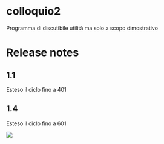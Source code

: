 # colloquio2
Programma di discutibile utilità ma solo a scopo dimostrativo

# Release notes
## 1.1
Esteso il ciclo fino a 401

## 1.4
Esteso il ciclo fino a 601

![](https://giffiles.alphacoders.com/323/3237.gif)
